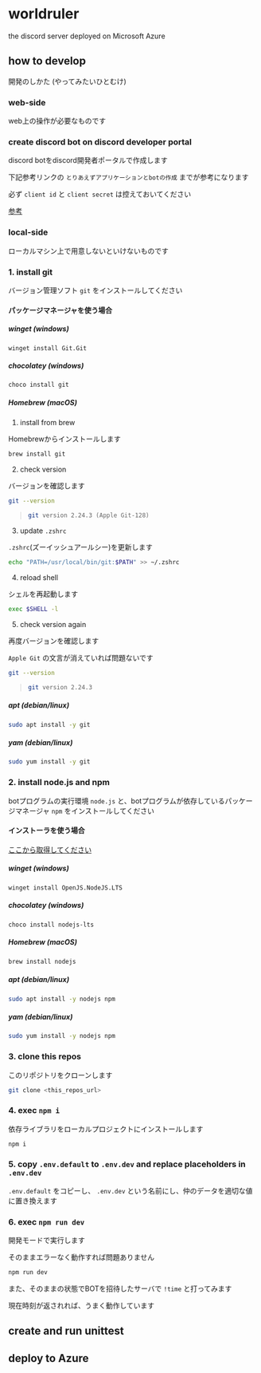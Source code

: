 # worldruler

the discord server deployed on Microsoft Azure

## how to develop

開発のしかた (やってみたいひとむけ)

### web-side

web上の操作が必要なものです

### create discord bot on discord developer portal

discord botをdiscord開発者ポータルで作成します

下記参考リンクの `とりあえずアプリケーションとbotの作成` までが参考になります

必ず `client id` と `client secret` は控えておいてください

[参考](https://qiita.com/tan/items/d876fca53615e5dba85b)

### local-side

ローカルマシン上で用意しないといけないものです

### 1. install git

バージョン管理ソフト `git` をインストールしてください

#### パッケージマネージャを使う場合

##### winget (windows)

```pwsh
winget install Git.Git
```

##### chocolatey (windows)

```pwsh
choco install git
```

##### Homebrew (macOS)

1. install from brew

Homebrewからインストールします

```zsh
brew install git
```

2. check version

バージョンを確認します

```zsh
git --version
```

> ```zsh
> git version 2.24.3 (Apple Git-128)
> ```

3. update `.zshrc`

`.zshrc`(ズーイッシュアールシー)を更新します

```zsh
echo "PATH=/usr/local/bin/git:$PATH" >> ~/.zshrc
```

4. reload shell

シェルを再起動します

```zsh
exec $SHELL -l
```

5. check version again

再度バージョンを確認します

`Apple Git` の文言が消えていれば問題ないです

```zsh
git --version
```

> ```zsh
> git version 2.24.3
> ```

##### apt (debian/linux)

```bash
sudo apt install -y git
```

##### yam (debian/linux)

```bash
sudo yum install -y git
```

### 2. install node.js and npm

botプログラムの実行環境 `node.js` と、botプログラムが依存しているパッケージマネージャ `npm` をインストールしてください

#### インストーラを使う場合

[ここから取得してください](https://nodejs.org/ja)

##### winget (windows)

```pwsh
winget install OpenJS.NodeJS.LTS
```

##### chocolatey (windows)

```pwsh
choco install nodejs-lts
```

##### Homebrew (macOS)

```zsh
brew install nodejs
```

##### apt (debian/linux)

```bash
sudo apt install -y nodejs npm
```

##### yam (debian/linux)

```bash
sudo yum install -y nodejs npm
```

### 3. clone this repos

このリポジトリをクローンします

```sh
git clone <this_repos_url>
```

### 4. exec `npm i`

依存ライブラリをローカルプロジェクトにインストールします

```sh
npm i
```

### 5. copy `.env.default` to `.env.dev` and replace placeholders in `.env.dev`

`.env.default` をコピーし、 `.env.dev` という名前にし、仲のデータを適切な値に置き換えます

### 6. exec `npm run dev`

開発モードで実行します

そのままエラーなく動作すれば問題ありません

```sh
npm run dev
```

また、そのままの状態でBOTを招待したサーバで `!time` と打ってみます

現在時刻が返されれば、うまく動作しています

## create and run unittest



## deploy to Azure

